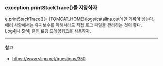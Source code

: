 ### exception.printStackTrace()를 지양하자

e.printStackTrace()는 {TOMCAT_HOME}/logs/catalina.out에만 기록이 남는다.  
에러 사항에서는 유지보수를 위해서라도 직접 로그 파일을 관리하는 것이 좋다.  
Log4j나 Slf4j 같은 로깅 프레임워크를 사용하자.


***

#### 참고

- https://www.slipp.net/questions/350